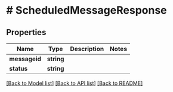 # # ScheduledMessageResponse

## Properties

Name | Type | Description | Notes
------------ | ------------- | ------------- | -------------
**messageid** | **string** |  |
**status** | **string** |  |

[[Back to Model list]](../../README.md#models) [[Back to API list]](../../README.md#endpoints) [[Back to README]](../../README.md)
